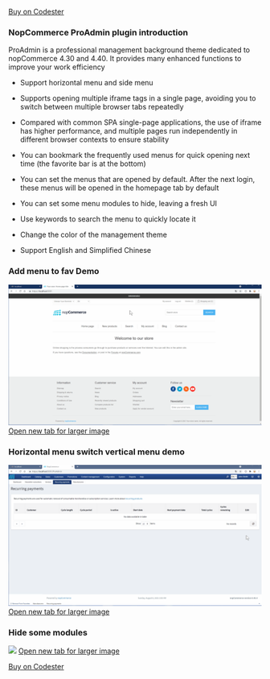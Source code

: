 [Buy on Codester](https://www.codester.com/items/32615/nopcommerce-proadminui?ref=Tang)

### NopCommerce ProAdmin plugin introduction

ProAdmin is a professional management background theme dedicated to nopCommerce 4.30 and 4.40. It provides many enhanced functions to improve your work efficiency

- Support horizontal menu and side menu  

- Supports opening multiple iframe tags in a single page, avoiding you to switch between multiple browser tabs repeatedly    

- Compared with common SPA single-page applications, the use of iframe has higher performance, and multiple pages run   independently in different browser contexts to ensure stability

- You can bookmark the frequently used menus for quick opening next time (the favorite bar is at the bottom) 

- You can set the menus that are opened by default. After the next login, these menus will be opened in the homepage tab by default  

- You can set some menu modules to hide, leaving a fresh UI  

- Use keywords to search the menu to quickly locate it   

- Change the color of the management theme   

- Support English and Simplified Chinese

### Add menu to fav Demo
![](/assets/fav.gif)
[Open new tab for larger image](https://raw.githubusercontent.com/cabbage89/Nop.Plugin.Administration.ProAdminUI.Doc/main/assets/fav.gif)

### Horizontal menu switch vertical menu demo
![](/assets/menu.gif)
[Open new tab for larger image](https://raw.githubusercontent.com/cabbage89/Nop.Plugin.Administration.ProAdminUI.Doc/main/assets/menu.gif)


### Hide some modules
![](/assets/hidden.gif)
[Open new tab for larger image](https://github.com/cabbage89/Nop.Plugin.Administration.ProAdminUI.Doc/blob/main/assets/hidden.gif)


[Buy on Codester](https://www.codester.com/items/32615/nopcommerce-proadminui?ref=Tang)
